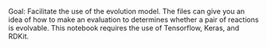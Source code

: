 Goal: Facilitate the use of the evolution model.
The files can give you an idea of how to make an evaluation to determines whether a pair of reactions is evolvable. This notebook requires the use of Tensorflow, Keras, and RDKit.
